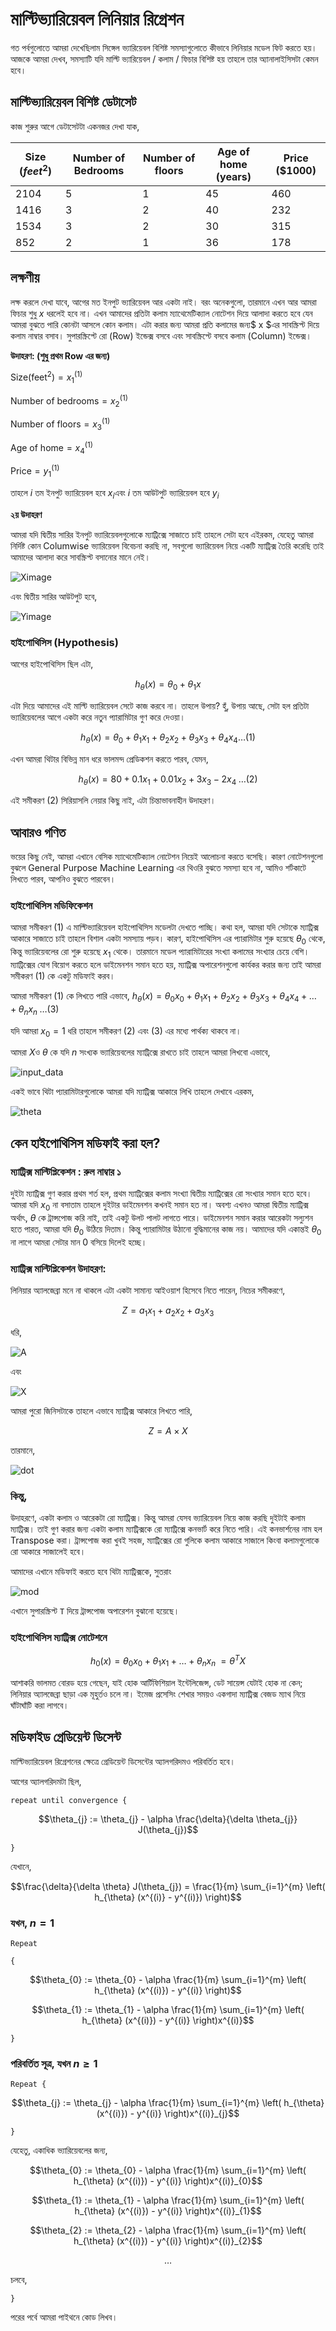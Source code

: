 # মাল্টিভ্যারিয়েবল লিনিয়ার রিগ্রেশন

গত পর্বগুলোতে আমরা দেখেছিলাম সিঙ্গেল ভ্যারিয়েবল বিশিষ্ট সমস্যাগুলোতে কীভাবে লিনিয়ার মডেল ফিট করতে হয়। আজকে আমরা দেখব, সমস্যাটি যদি মাল্টি ভ্যারিয়েবল / কলাম / ফিচার বিশিষ্ট হয় তাহলে তার অ্যানালাইসিসটা কেমন হবে।

## মাল্টিভ্যারিয়েবল বিশিষ্ট ডেটাসেট

কাজ শুরুর আগে ডেটাসেটটা একনজর দেখা যাক,

| Size \($feet^{2}$\) | Number of Bedrooms | Number of floors | Age of home \(years\) | Price \($1000\) |
| --- | --- | --- | --- | --- |
| 2104 | 5 | 1 | 45 | 460 |
| 1416 | 3 | 2 | 40 | 232 |
| 1534 | 3 | 2 | 30 | 315 |
| 852 | 2 | 1 | 36 | 178 |

## লক্ষণীয়

লক্ষ করলে দেখা যাবে, আগের মত ইনপুট ভ্যারিয়েবল আর একটা নাই। বরং অনেকগুলো, তারমানে এখন আর আমরা ফিচার শুধু $x$ ধরলেই হবে না। এখন আমাদের প্রতিটা কলাম ম্যাথেমেটিক্যাল নোটেশন দিয়ে আলাদা করতে হবে যেন আমরা বুঝতে পারি কোনটা আসলে কোন কলাম। এটা করার জন্য আমরা প্রতি কলামের জন্য$ x $এর সাবস্ক্রিপ্ট দিয়ে কলাম নাম্বার বসাব। সুপারস্ক্রিপ্টে রো \(Row\) ইন্ডেক্স বসবে এবং সাবস্ক্রিপ্টে বসবে কলাম \(Column\) ইন্ডেক্স।

**উদাহরণ: \(শুধু প্রথম Row এর জন্য\)**

$\text{Size}  ( \text{feet}^{2} ) = x_{1}^{(1)}$

$\text{Number of bedrooms} = x_{2}^{(1)}$

$\text{Number of  floors} = x_{3}^{(1)}$

$\text{Age of  home} = x_{4}^{(1)}$

$\text{Price} = y_{1}^{(1)}$

তাহলে $i$ তম ইনপুট ভ্যারিয়েবল হবে $x_{i}$এবং $i$ তম আউটপুট ভ্যারিয়েবল হবে $y_{i}$

**২য় উদাহরণ**

আমরা যদি দ্বিতীয় সারির ইনপুট ভ্যারিয়েবলগুলোকে ম্যাট্রিক্সে সাজাতে চাই তাহলে সেটা হবে এইরকম, যেহেতু আমরা নির্দিষ্ট কোন Columwise ভ্যারিয়েবল বিবেচনা করছি না, সবগুলো ভ্যারিয়েবল নিয়ে একটি ম্যাট্রিক্স তৈরি করেছি তাই আমাদের আলাদা করে সাবস্ক্রিপ্ট বসানোর মানে নেই।

![Ximage](https://i.imgur.com/syVxnhf.png)

এবং দ্বিতীয় সারির আউটপুট হবে,

![Yimage](https://i.imgur.com/LJKF3I7.png)

### হাইপোথিসিস \(Hypothesis\)

আগের হাইপোথিসিস ছিল এটা,

$$h_{\theta}(x) = \theta_{0} + \theta_{1}x$$

এটা দিয়ে আমাদের এই মাল্টি ভ্যারিয়েবল সেটে কাজ করবে না। তাহলে উপায়? হুঁ, উপায় আছে, সেটা হল প্রতিটা ভ্যারিয়েবলের আগে একটা করে নতুন প্যারামিটার গুণ করে দেওয়া।

$$h_{\theta}(x) = \theta_{0} + \theta_{1}x_{1} + \theta_{2}x_{2} + \theta_{3}x_{3} + \theta_{4}x_{4} \dots (1)$$

এখন আমরা থিটার বিভিন্ন মান ধরে ভালমন্দ প্রেডিকশন করতে পারব, যেমন,

$$h_{\theta}(x) = 80 + 0.1x_{1} + 0.01x_{2} + 3x_{3} - 2x_{4} \; \dots (2)$$

এই সমীকরণ $(2)$ সিরিয়াসলি নেয়ার কিছু নাই, এটা চিন্তাভাবনাহীন উদাহরণ।

## আবারও গণিত

ভয়ের কিছু নেই, আমরা এখানে বেসিক ম্যাথেমেটিক্যাল নোটেশন নিয়েই আলোচনা করতে বসেছি। কারণ নোটেশনগুলো বুঝলে General Purpose Machine Learning এর থিওরি বুঝতে সমস্যা হবে না, আমিও শর্টকাটে লিখতে পারব, আপনিও বুঝতে পারবেন।

### হাইপোথিসিস মডিফিকেশন

আমরা সমীকরণ $(1)$ এ মাল্টিভ্যারিয়েবল হাইপোথিসিস মডেলটা দেখতে পাচ্ছি। কথা হল, আমরা যদি সেটাকে ম্যাট্রিক্স আকারে সাজাতে চাই তাহলে বিশাল একটা সমস্যায় পড়ব। কারণ, হাইপোথিসিস এর প্যারামিটার শুরু হয়েছে $\theta_{0}$ থেকে, কিন্তু ভ্যারিয়েবলের রো শুরু হয়েছে $x_{1}$ থেকে। তারমানে মডেল প্যারামিটারের সংখ্যা কলামের সংখ্যার চেয়ে বেশি। ম্যাট্রিক্সের যোগ বিয়োগ করতে হলে ডাইমেনশন সমান হতে হয়, ম্যাট্রিক্স অপারেশনগুলো কার্যকর করার জন্য তাই আমরা সমীকরণ $(1)$ কে একটু মডিফাই করব।

আমরা সমীকরণ $(1)$ কে লিখতে পারি এভাবে, $h_{\theta}(x) = \theta_{0}x_{0} + \theta_{1}x_{1} + \theta_{2}x_{2} + \theta_{3}x_{3} + \theta_{4}x_{4} + \dots + \theta_{n}x_{n} \; \dots (3)$

যদি আমরা $x_{0} = 1$ ধরি তাহলে সমীকরণ $(2)$ এবং $(3)$ এর মধ্যে পার্থক্য থাকবে না।

আমরা $X$ও $\theta$ কে যদি $n$ সংখ্যক ভ্যারিয়েবলের ম্যাট্রিক্সে রাখতে চাই তাহলে আমরা লিখবো এভাবে,

![input_data](https://i.imgur.com/xVBu4yE.png)

একই ভাবে থিটা প্যারামিটারগুলোকে আমরা যদি ম্যাট্রিক্স আকারে লিখি তাহলে দেখাবে এরকম,

![theta](https://i.imgur.com/gAClGNG.png)

## কেন হাইপোথিসিস মডিফাই করা হল?

### ম্যাট্রিক্স মাল্টিপ্লিকেশন : রুল নাম্বার ১

দুইটা ম্যাট্রিক্স গুণ করার প্রথম শর্ত হল, প্রথম ম্যাট্রিক্সের কলাম সংখ্যা দ্বিতীয় ম্যাট্রিক্সের রো সংখ্যার সমান হতে হবে। আমরা যদি $x_{0}$ না বসাতাম তাহলে দুইটার ডাইমেনশন কখনই সমান হত না। অবশ্য এখনও আমরা দ্বিতীয় ম্যাট্রিক্স অর্থাৎ, $\theta$ কে ট্রান্সপোজ করি নাই, তাই একটু উলট পালট লাগতে পারে। ডাইমেনশন সমান করার আরেকটা সল্যুশন হতে পারত, আমরা যদি $\theta_{0}$ উঠিয়ে দিতাম। কিন্তু প্যারামিটার উঠানো বুদ্ধিমানের কাজ নয়। আমাদের যদি একান্তই $\theta_{0}$ না লাগে আমরা সেটার মান $0$ বসিয়ে দিলেই হচ্ছে।

### ম্যাট্রিক্স মাল্টিপ্লিকেশন উদাহরণ:

লিনিয়ার অ্যালজেব্রা মনে না থাকলে এটা একটা সামান্য আইওয়াশ হিসেবে নিতে পারেন, নিচের সমীকরণে,

$$Z = a_{1}x_{1} + a_{2}x_{2} + a_{3}x_{3}$$

ধরি,

![A](https://i.imgur.com/W9rT2qG.png)

এবং

![X](https://i.imgur.com/c9oeC7H.png)


আমরা পুরো জিনিসটাকে তাহলে এভাবে ম্যাট্রিক্স আকারে লিখতে পারি,

$$Z = A \times X$$

তারমানে,

![dot](https://i.imgur.com/B5afxi1.png)


### কিন্তু,

উদাহরণে, একটা কলাম ও আরেকটা রো ম্যাট্রিক্স। কিন্তু আমরা যেসব ভ্যারিয়েবল নিয়ে কাজ করছি দুইটাই কলাম ম্যাট্রিক্স। তাই গুণ করার জন্য একটা কলাম ম্যাট্রিক্সকে রো ম্যাট্রিক্সে কনভার্ট করে নিতে পারি। এই কনভার্শনের নাম হল Transpose করা। ট্রান্সপোজ করা খুবই সহজ, ম্যাট্রিক্সের রো গুলিকে কলাম আকারে সাজালে কিংবা কলামগুলোকে রো আকারে সাজালেই হবে।

আমাদের এখানে মডিফাই করতে হবে থিটা ম্যাট্রিক্সকে, সুতরাং

![mod](https://i.imgur.com/MEfGezm.png)

এখানে সুপারস্ক্রিপ্ট `T` দিয়ে ট্রান্সপোজ অপারেশন বুঝানো হয়েছে।

### হাইপোথিসিস ম্যাট্রিক্স নোটেশনে

$$h_{0}(x) = \theta_{0}x_{0} + \theta_{1}x_{1} + \ldots + \theta_{n}x_{n} \; = \theta^{T}X$$

আশাকরি ভালমত বোরড হয়ে গেছেন, যাই হোক আর্টিফিশিয়াল ইন্টেলিজেন্স, ডেট সায়েন্স যেটাই হোক না কেন; লিনিয়ার অ্যালজেব্রা ছাড়া এক মূহুর্তও চলে না। ইমেজ প্রসেসিং শেখার সময়ও একগাদা ম্যাট্রিক্স বেজড ম্যাথ নিয়ে ঘাঁটাঘাঁটি করা লাগবে।

## মডিফাইড গ্রেডিয়েন্ট ডিসেন্ট

মাল্টিভ্যারিয়েবল রিগ্রেশনের ক্ষেত্রে গ্রেডিয়েন্ট ডিসেন্টের অ্যালগরিদমও পরিবর্তিত হবে।

আগের অ্যালগরিদমটা ছিল,

`repeat until convergence {`

$$\theta_{j} := \theta_{j} - \alpha \frac{\delta}{\delta \theta_{j}} J(\theta_{j})$$

`}`

যেখানে,

$$\frac{\delta}{\delta \theta} J(\theta_{j}) = \frac{1}{m} \sum_{i=1}^{m} \left( h_{\theta} (x^{(i)} - y^{(i)}) \right)$$

### যখন, $n = 1$

`Repeat`

`{`

$$\theta_{0} := \theta_{0} - \alpha \frac{1}{m} \sum_{i=1}^{m} \left( h_{\theta} (x^{(i)}) - y^{(i)} \right)$$

$$\theta_{1} := \theta_{1} - \alpha \frac{1}{m} \sum_{i=1}^{m} \left( h_{\theta} (x^{(i)}) - y^{(i)} \right)x^{(i)}$$

`}`

### পরিবর্তিত সূত্র, যখন $n \ge 1$

`Repeat {`

$$\theta_{j} := \theta_{j} - \alpha \frac{1}{m} \sum_{i=1}^{m} \left( h_{\theta} (x^{(i)}) - y^{(i)} \right)x^{(i)}_{j}$$

`}`

যেহেতু, একাধিক ভ্যারিয়েবলের জন্য,

$$\theta_{0} := \theta_{0} - \alpha \frac{1}{m} \sum_{i=1}^{m} \left( h_{\theta} (x^{(i)}) - y^{(i)} \right)x^{(i)}_{0}$$

$$\theta_{1} := \theta_{1} - \alpha \frac{1}{m} \sum_{i=1}^{m} \left( h_{\theta} (x^{(i)}) - y^{(i)} \right)x^{(i)}_{1}$$

$$\theta_{2} := \theta_{2} - \alpha \frac{1}{m} \sum_{i=1}^{m} \left( h_{\theta} (x^{(i)}) - y^{(i)} \right)x^{(i)}_{2}$$

$$\dots$$

চলবে,

`}`

পরের পর্বে আমরা পাইথনে কোড লিখব।